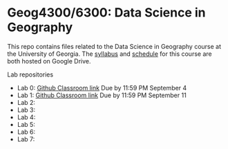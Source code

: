 # Geog4300/6300: Data Science in Geography 

This repo contains files related to the Data Science in Geography course at the University of Georgia. The [syllabus](https://docs.google.com/document/d/1C1GHXTsvwvRl92LuJcXnIIgqvD3WQ9tmZ1REM0LTE_I/edit?usp=sharing) and [schedule](https://docs.google.com/spreadsheets/d/1qpTbkKtXfVOoDy9-1CuXhLkmlSo9DpG1503nmf30bks/edit?usp=sharing) for this course are both hosted on Google Drive.

Lab repositories
* Lab 0: [Github Classroom link](https://classroom.github.com/a/ZNE2UF2E) Due by 11:59 PM September 4
* Lab 1: [Github Classroom link](https://classroom.github.com/a/_0zuVVgR) Due by 11:59 PM September 11
* Lab 2: 
* Lab 3: 
* Lab 4: 
* Lab 5: 
* Lab 6: 
* Lab 7: 

